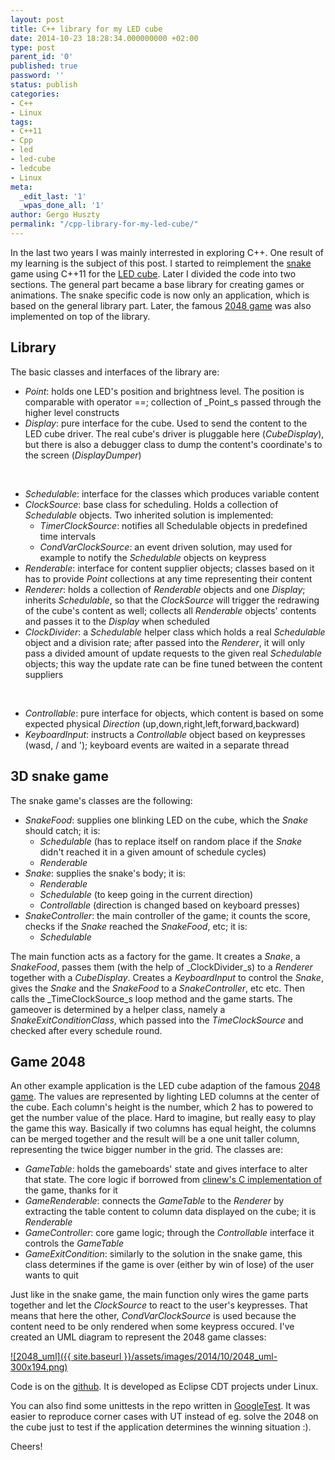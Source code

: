 ```yaml
---
layout: post
title: C++ library for my LED cube
date: 2014-10-23 18:28:34.000000000 +02:00
type: post
parent_id: '0'
published: true
password: ''
status: publish
categories:
- C++
- Linux
tags:
- C++11
- Cpp
- led
- led-cube
- ledcube
- Linux
meta:
  _edit_last: '1'
  _wpas_done_all: '1'
author: Gergo Huszty
permalink: "/cpp-library-for-my-led-cube/"
---
```

In the last two years I was mainly interrested in exploring C++. One result of my learning is the subject of this post. I started to reimplement the [snake](https://libesz.digitaltrip.hu/3d-snake-ledcube/) game using C++11 for the [LED cube](https://libesz.digitaltrip.hu/ledcube/). Later I divided the code into two sections. The general part became a base library for creating games or animations. The snake specific code is now only an application, which is based on the general library part. Later, the famous [2048 game](http://gabrielecirulli.github.io/2048/) was also implemented on top of the library.

<!--more-->

## Library

The basic classes and interfaces of the library are:

- _Point_: holds one LED's position and brightness level. The position is comparable with operator ==; collection of _Point_s passed through the higher level constructs
- _Display_: pure interface for the cube. Used to send the content to the LED cube driver. The real cube's driver is pluggable here (_CubeDisplay_), but there is also a debugger class to dump the content's coordinate's to the screen (_DisplayDumper_)

&nbsp;

- _Schedulable_: interface for the classes which produces variable content
- _ClockSource_: base class for scheduling. Holds a collection of _Schedulable_ objects. Two inherited solution is implemented:
  - _TimerClockSource_: notifies all Schedulable objects in predefined time intervals
  - _CondVarClockSource_: an event driven solution, may used for example to notify the _Schedulable_ objects on keypress
- _Renderable_: interface for content supplier objects; classes based on it has to provide _Point_ collections at any time representing their content
- _Renderer_: holds a collection of _Renderable_ objects and one _Display_; inherits _Schedulable_, so that the _ClockSource_ will trigger the redrawing of the cube's content as well; collects all _Renderable_ objects' contents and passes it to the _Display_ when scheduled
- _ClockDivider_: a _Schedulable_ helper class which holds a real _Schedulable_ object and a division rate; after passed into the _Renderer_, it will only pass a divided amount of update requests to the given real _Schedulable_ objects; this way the update rate can be fine tuned between the content suppliers

&nbsp;

- _Controllable_: pure interface for objects, which content is based on some expected physical _Direction_ (up,down,right,left,forward,backward)
- _KeyboardInput_: instructs a _Controllable_ object based on keypresses (wasd, / and '); keyboard events are waited in a separate thread

## 3D snake game

The snake game's classes are the following:

- _SnakeFood_: supplies one blinking LED on the cube, which the _Snake_ should catch; it is:
  - _Schedulable_ (has to replace itself on random place if the _Snake_ didn't reached it in a given amount of schedule cycles)
  - _Renderable_
- _Snake_: supplies the snake's body; it is:
  - _Renderable_
  - _Schedulable_ (to keep going in the current direction)
  - _Controllable_ (direction is changed based on keyboard presses)
- _SnakeController_: the main controller of the game; it counts the score, checks if the _Snake_ reached the _SnakeFood_, etc; it is:
  - _Schedulable_

The main function acts as a factory for the game. It creates a _Snake_, a _SnakeFood_, passes them (with the help of _ClockDivider_s) to a _Renderer_ together with a _CubeDisplay_. Creates a _KeyboardInput_ to control the _Snake_, gives the _Snake_ and the _SnakeFood_ to a _SnakeController_, etc etc. Then calls the _TimeClockSource_s loop method and the game starts. The gameover is determined by a helper class, namely a _SnakeExitConditionClass_, which passed into the _TimeClockSource_ and checked after every schedule round.

## Game 2048

An other example application is the LED cube adaption of the famous [2048 game](http://gabrielecirulli.github.io/2048/). The values are represented by lighting LED columns at the center of the cube. Each column's height is the number, which 2 has to powered to get the number value of the place. Hard to imagine, but really easy to play the game this way. Basically if two columns has equal height, the columns can be merged together and the result will be a one unit taller column, representing the twice bigger number in the grid. The classes are:

- _GameTable_: holds the gameboards' state and gives interface to alter that state. The core logic if borrowed from [clinew's C implementation of](https://github.com/clinew/2048/) the game, thanks for it
- _GameRenderable_: connects the _GameTable_ to the _Renderer_ by extracting the table content to column data displayed on the cube; it is _Renderable_
- _GameController_: core game logic; through the _Controllable_ interface it controls the _GameTable_
- _GameExitCondition_: similarly to the solution in the snake game, this class determines if the game is over (either by win of lose) of the user wants to quit

Just like in the snake game, the main function only wires the game parts together and let the _ClockSource_ to react to the user's keypresses. That means that here the other, _CondVarClockSource_ is used because the content need to be only rendered when some keypress occured. I've created an UML diagram to represent the 2048 game classes:

[![2048_uml]({{ site.baseurl }}/assets/images/2014/10/2048_uml-300x194.png)](https://libesz.digitaltrip.hu/wp-content/uploads/2048_uml.png)

Code is on the [github](https://github.com/libesz/FadeCube_cpp). It is developed as Eclipse CDT projects under Linux.

You can also find some unittests in the repo written in [GoogleTest](https://code.google.com/p/googletest/). It was easier to reproduce corner cases with UT instead of eg. solve the 2048 on the cube just to test if the application determines the winning situation :).

Cheers!

&nbsp;

